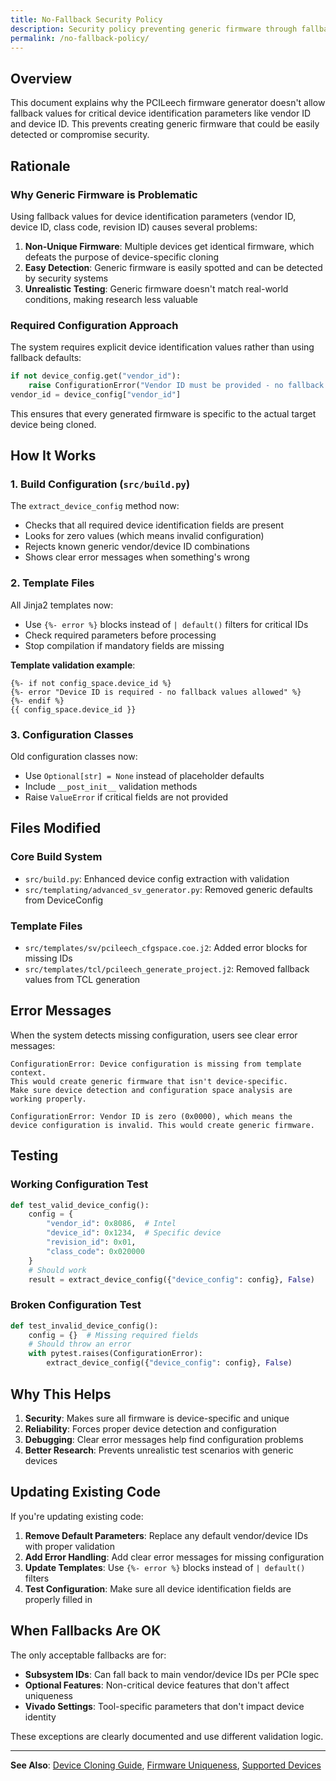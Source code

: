 ```yaml
---
title: No-Fallback Security Policy
description: Security policy preventing generic firmware through fallback value validation
permalink: /no-fallback-policy/
---
```


## Overview

This document explains why the PCILeech firmware generator doesn't allow fallback values for critical device identification parameters like vendor ID and device ID. This prevents creating generic firmware that could be easily detected or compromise security.

## Rationale

### Why Generic Firmware is Problematic

Using fallback values for device identification parameters (vendor ID, device ID, class code, revision ID) causes several problems:

1. **Non-Unique Firmware**: Multiple devices get identical firmware, which defeats the purpose of device-specific cloning
2. **Easy Detection**: Generic firmware is easily spotted and can be detected by security systems
3. **Unrealistic Testing**: Generic firmware doesn't match real-world conditions, making research less valuable

### Required Configuration Approach

The system requires explicit device identification values rather than using fallback defaults:

```python
if not device_config.get("vendor_id"):
    raise ConfigurationError("Vendor ID must be provided - no fallback allowed")
vendor_id = device_config["vendor_id"]
```

This ensures that every generated firmware is specific to the actual target device being cloned.

## How It Works

### 1. Build Configuration (`src/build.py`)

The `extract_device_config` method now:

- Checks that all required device identification fields are present
- Looks for zero values (which means invalid configuration)
- Rejects known generic vendor/device ID combinations
- Shows clear error messages when something's wrong

### 2. Template Files

All Jinja2 templates now:

- Use `{%- error %}` blocks instead of `| default()` filters for critical IDs
- Check required parameters before processing
- Stop compilation if mandatory fields are missing

**Template validation example**:

```jinja
{%- if not config_space.device_id %}
{%- error "Device ID is required - no fallback values allowed" %}
{%- endif %}
{{ config_space.device_id }}
```

### 3. Configuration Classes

Old configuration classes now:

- Use `Optional[str] = None` instead of placeholder defaults
- Include `__post_init__` validation methods
- Raise `ValueError` if critical fields are not provided

## Files Modified

### Core Build System

- `src/build.py`: Enhanced device config extraction with validation
- `src/templating/advanced_sv_generator.py`: Removed generic defaults from DeviceConfig

### Template Files

- `src/templates/sv/pcileech_cfgspace.coe.j2`: Added error blocks for missing IDs
- `src/templates/tcl/pcileech_generate_project.j2`: Removed fallback values from TCL generation

## Error Messages

When the system detects missing configuration, users see clear error messages:

```text
ConfigurationError: Device configuration is missing from template context. 
This would create generic firmware that isn't device-specific. 
Make sure device detection and configuration space analysis are working properly.
```

```text
ConfigurationError: Vendor ID is zero (0x0000), which means the 
device configuration is invalid. This would create generic firmware.
```

## Testing

### Working Configuration Test

```python
def test_valid_device_config():
    config = {
        "vendor_id": 0x8086,  # Intel
        "device_id": 0x1234,  # Specific device
        "revision_id": 0x01,
        "class_code": 0x020000
    }
    # Should work
    result = extract_device_config({"device_config": config}, False)
```

### Broken Configuration Test

```python
def test_invalid_device_config():
    config = {}  # Missing required fields
    # Should throw an error
    with pytest.raises(ConfigurationError):
        extract_device_config({"device_config": config}, False)
```

## Why This Helps

1. **Security**: Makes sure all firmware is device-specific and unique
2. **Reliability**: Forces proper device detection and configuration
3. **Debugging**: Clear error messages help find configuration problems
4. **Better Research**: Prevents unrealistic test scenarios with generic devices

## Updating Existing Code

If you're updating existing code:

1. **Remove Default Parameters**: Replace any default vendor/device IDs with proper validation
2. **Add Error Handling**: Add clear error messages for missing configuration
3. **Update Templates**: Use `{%- error %}` blocks instead of `| default()` filters
4. **Test Configuration**: Make sure all device identification fields are properly filled in

## When Fallbacks Are OK

The only acceptable fallbacks are for:

- **Subsystem IDs**: Can fall back to main vendor/device IDs per PCIe spec
- **Optional Features**: Non-critical device features that don't affect uniqueness
- **Vivado Settings**: Tool-specific parameters that don't impact device identity

These exceptions are clearly documented and use different validation logic.

---

**See Also**: [Device Cloning Guide](device-cloning), [Firmware Uniqueness](firmware-uniqueness), [Supported Devices](supported-devices)
